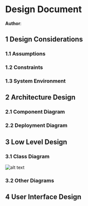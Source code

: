 # Design Document
**Author**:

## 1 Design Considerations

### 1.1 Assumptions

### 1.2 Constraints

### 1.3 System Environment

## 2 Architecture Design

### 2.1 Component Diagram


### 2.2 Deployment Diagram

## 3 Low Level Design

### 3.1 Class Diagram

![alt text](https://github.gatech.edu/gt-omscs-se-2018fall/6300Fall18Team69/blob/master/GroupProject/Design-Team/Group%20Project%20D1%20-%20Updated.jpg)

### 3.2 Other Diagrams

## 4 User Interface Design
